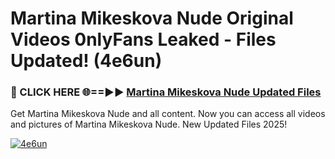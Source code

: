 # Martina Mikeskova Nude Original Videos 0nlyFans Leaked - Files Updated! (4e6un)

<h3>🔴 CLICK HERE 🌐==►► <a href="https://tinyurl.com/5h6xmrr3" rel="nofollow">Martina Mikeskova Nude Updated Files</a></h3>

Get Martina Mikeskova Nude and all content. Now you can access all videos and pictures of Martina Mikeskova Nude. New Updated Files 2025!

[![4e6un](https://i.imgur.com/KVD873Z.gif)](https://tinyurl.com/5h6xmrr3)

